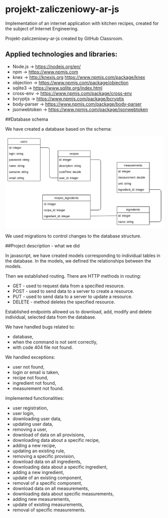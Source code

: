 # projekt-zaliczeniowy-ar-js

Implementation of an internet application with kitchen recipes, created for the subject of Internet Engineering.

Projekt-zaliczeniowy-ar-js created by GitHub Classroom.

## Applied technologies and libraries:
- Node.js -> https://nodejs.org/en/
- npm -> https://www.npmjs.com
- knex -> http://knexjs.org https://www.npmjs.com/package/knex
- objection -> https://www.npmjs.com/package/objection
- sqlite3 -> https://www.sqlite.org/index.html
- cross-env -> https://www.npmjs.com/package/cross-env
- bcryptjs -> https://www.npmjs.com/package/bcryptjs
- body-parser -> https://www.npmjs.com/package/body-parser
- jsonwebtoken -> https://www.npmjs.com/package/jsonwebtoken

##Database schema

We have created a database based on the schema:

![](database_schema.png)

We used migrations to control changes to the database structure.

##Project description - what we did

In javascript, we have created models corresponding to individual tables in the database. In the models, we defined the relationships between the models.

Then we established routing. There are HTTP methods in routing:
- GET - used to request data from a specified resource.
- POST - used to send data to a server to create a resource.
- PUT - used to send data to a server to update a resource.
- DELETE - method deletes the specified resource.

Established endpoints allowed us to download, add, modify and delete individual, selected data from the database.

We have handled bugs related to:
- database,
- when the command is not sent correctly,
- with code 404 file not found.

We handled exceptions:
- user not found,
- login or email is taken,
- recipe not found,
- ingredient not found,
- measurement not found.

Implemented functionalities:
- user registration,
- user login,
- downloading user data,
- updating user data,
- removing a user,
- download of data on all provisions,
- downloading data about a specific recipe,
- adding a new recipe,
- updating an existing rule,
- removing a specific provision,
- download data on all ingredients,
- downloading data about a specific ingredient,
- adding a new ingredient,
- update of an existing component,
- removal of a specific component,
- download data on all measurements,
- downloading data about specific measurements,
- adding new measurements,
- update of existing measurements,
- removal of specific measurements.
  
